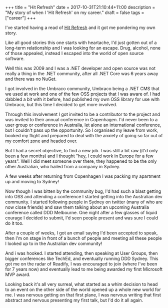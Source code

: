 +++
title = "Hit Refresh"
date = 2017-10-31T21:10:44+11:00
description = "My story of when I 'Hit Refresh' on my career."
draft = false
tags = ["career"]
+++

I've started having a read of [Hit Refresh](https://www.amazon.com/Hit-Refresh-Rediscover-Microsofts-Everyone/dp/0062652508) and it got me pondering my own story.

Like all good stories this one starts with heartache, I'd just gotten out of a long-term relationship and I was looking for an escape. Drug, alcohol, none of those appealed, instead I escaped into the world of open source software.

Well this was 2009 and I was a .NET developer and open source was not really a thing in the .NET community, after all .NET Core was 6 years away and there was no NuGet.

I got involved in the Umbraco community, Umbraco being a .NET CMS that we used at work and one of the few OSS projects that I was aware of. I had dabbled a bit with it before, had published my own OSS library for use with Umbraco, but this time I decided to get more involved.

Through this involvement I got invited to be a contributor to the project and was invited to their annual conference in Copenhagen. I'd never been to a user group or conference in Australia, let alone an international conference, but I couldn't pass up the opportunity. So I organised my leave from work, booked my flight and prepared to deal with the anxiety of going so far out of my comfort zone and headed over.

But I had a secret objective, to find a new job. I was still a bit raw (it'd only been a few months) and I thought "hey, I could work in Europe for a few years". Well I did meet someone over there, they happened to be the only other Australian, who hailed from a company in Sydney.

A few weeks after returning from Copenhagen I was packing my apartment up and moving to Sydney!

Now though I was bitten by the community bug, I'd had such a blast getting into OSS and attending a conference I started getting into the Australian dev community. I started following people in Sydney on twitter (many of who are now close friends) and saw them talking about an upcoming Australia conference called DDD Melbourne. One night after a few glasses of liquid courage I decided to submit, I'd seen people present and was sure I could do it too.

After a couple of weeks, I got an email saying I'd been accepted to speak, then I'm on stage in front of a bunch of people and meeting all these people I looked up to in the Australian dev community!

And i was hooked. I started attending, then speaking at User Groups, then bigger conferences like TechEd, and eventually running DDD Sydney. This got me on the radar of Readify, I was encouraged to join (where I've been for 7 years now) and eventually lead to me being awarded my first Microsoft MVP award.

Looking back it's all very surreal, what started as a whim decision to head to an event on the other side of the world opened up a whole new world for me. I was nervous getting on that first plane, I was nervous writing that first abstract and nervous presenting my first talk, but I'd do it all again.